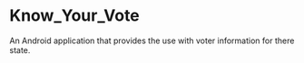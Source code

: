 # Know_Your_Vote
An Android application that provides the use with voter information for there state.

